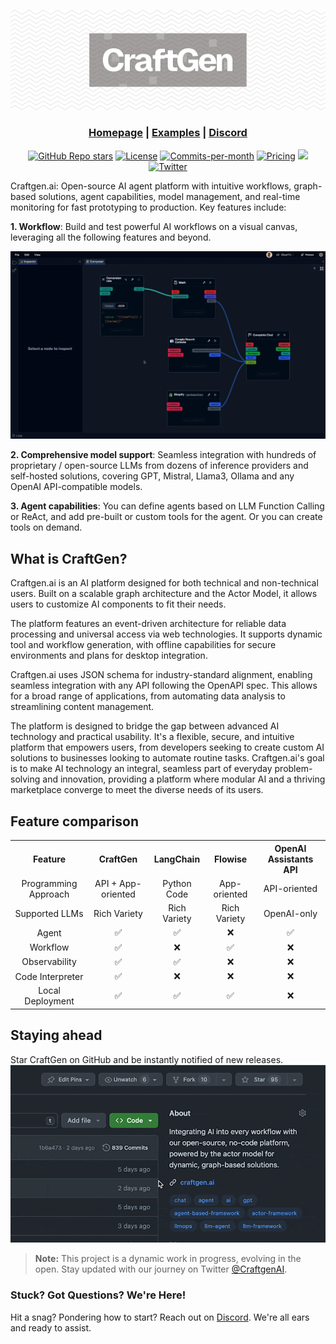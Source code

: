 <div align="center">

![Logo of Craftgen](./apps/web/public/images/github-header.png)

<h3>

[Homepage](https://craftgen.ai/) | [Examples](https://craftgen.ai/explore) | [Discord](https://craftgen.ai/discord)

</h3>

[![GitHub Repo stars](https://img.shields.io/github/stars/craftgen/craftgen)](https://github.com/craftgen/craftgen)
<a href="https://github.com/craftgen/craftgen/blob/main/LICENSE"><img src="https://img.shields.io/badge/license-AGPLv3-purple" alt="License"></a>
<a href="https://github.com/craftgen/craftgen/pulse"><img src="https://img.shields.io/github/commit-activity/m/craftgen/craftgen" alt="Commits-per-month"></a>
<a href="https://craftgen.ai/pricing"><img src="https://img.shields.io/badge/Pricing-Free-brightgreen" alt="Pricing"></a>
<a href="https://github.com/craftgen/craftgen/labels/%F0%9F%99%8B%20help%20wanted"><img src="https://img.shields.io/badge/Help%20Wanted-Contribute-blue"></a>
[![Twitter](https://img.shields.io/twitter/url/https/twitter.com/cloudposse.svg?style=social&label=Follow%20%40craftgenai)](https://twitter.com/craftgenai)

</div>

Craftgen.ai: Open-source AI agent platform with intuitive workflows, graph-based solutions, agent capabilities, model management, and real-time monitoring for fast prototyping to production. Key features include:

**1. Workflow**:
Build and test powerful AI workflows on a visual canvas, leveraging all the following features and beyond.

![Demo](./apps/web/public/images/demo-cover.jpg)

**2. Comprehensive model support**:
Seamless integration with hundreds of proprietary / open-source LLMs from dozens of inference providers and self-hosted solutions, covering GPT, Mistral, Llama3, Ollama and any OpenAI API-compatible models.

**3. Agent capabilities**:
You can define agents based on LLM Function Calling or ReAct, and add pre-built or custom tools for the agent. Or you can create tools on demand.

## What is CraftGen?

Craftgen.ai is an AI platform designed for both technical and non-technical users. Built on a scalable graph architecture and the Actor Model, it allows users to customize AI components to fit their needs.

The platform features an event-driven architecture for reliable data processing and universal access via web technologies. It supports dynamic tool and workflow generation, with offline capabilities for secure environments and plans for desktop integration.

Craftgen.ai uses JSON schema for industry-standard alignment, enabling seamless integration with any API following the OpenAPI spec. This allows for a broad range of applications, from automating data analysis to streamlining content management.

The platform is designed to bridge the gap between advanced AI technology and practical usability. It's a flexible, secure, and intuitive platform that empowers users, from developers seeking to create custom AI solutions to businesses looking to automate routine tasks. Craftgen.ai's goal is to make AI technology an integral, seamless part of everyday problem-solving and innovation, providing a platform where modular AI and a thriving marketplace converge to meet the diverse needs of its users.

## Feature comparison

<table style="width: 100%;">
  <tr>
    <th align="center">Feature</th>
    <th align="center">CraftGen</th>
    <th align="center">LangChain</th>
    <th align="center">Flowise</th>
    <th align="center">OpenAI Assistants API</th>
  </tr>
  <tr>
    <td align="center">Programming Approach</td>
    <td align="center">API + App-oriented</td>
    <td align="center">Python Code</td>
    <td align="center">App-oriented</td>
    <td align="center">API-oriented</td>
  </tr>
  <tr>
    <td align="center">Supported LLMs</td>
    <td align="center">Rich Variety</td>
    <td align="center">Rich Variety</td>
    <td align="center">Rich Variety</td>
    <td align="center">OpenAI-only</td>
  </tr>
  <!-- <tr>
    <td align="center">RAG Engine</td>
    <td align="center">✅</td>
    <td align="center">✅</td>
    <td align="center">✅</td>
    <td align="center">✅</td>
  </tr> -->
  <tr>
    <td align="center">Agent</td>
    <td align="center">✅</td>
    <td align="center">✅</td>
    <td align="center">❌</td>
    <td align="center">✅</td>
  </tr>
  <tr>
    <td align="center">Workflow</td>
    <td align="center">✅</td>
    <td align="center">❌</td>
    <td align="center">✅</td>
    <td align="center">❌</td>
  </tr>
  <tr>
    <td align="center">Observability</td>
    <td align="center">✅</td>
    <td align="center">✅</td>
    <td align="center">❌</td>
    <td align="center">❌</td>
  </tr>
  <tr>
    <td align="center">Code Interpreter</td>
    <td align="center">✅</td>
    <td align="center">❌</td>
    <td align="center">❌</td>
    <td align="center">❌</td>
  </tr>
  <tr>
    <td align="center">Local Deployment</td>
    <td align="center">✅</td>
    <td align="center">✅</td>
    <td align="center">✅</td>
    <td align="center">❌</td>
  </tr>
</table>

## Staying ahead

Star CraftGen on GitHub and be instantly notified of new releases.
![](./apps/web/public/images/github-star-dark.gif)

> **Note:**
> This project is a dynamic work in progress, evolving in the open. Stay updated with our journey on Twitter [@CraftgenAI](https://twitter.com/CraftgenAI).

### Stuck? Got Questions? We're Here!

Hit a snag? Pondering how to start? Reach out on [Discord](https://craftgen.ai/discord). We're all ears and ready to assist.
